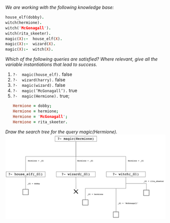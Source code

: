 _We are working with the following knowledge base:_

```prolog
house_elf(dobby).
witch(hermione).
witch('McGonagall').
witch(rita_skeeter).
magic(X):-  house_elf(X).
magic(X):-  wizard(X).
magic(X):-  witch(X).
```

_Which of the following queries are satisfied? Where relevant, give all the variable instantiations that lead to success._

1. `?-  magic(house_elf).` false
2. `?-  wizard(harry).` false
3. `?-  magic(wizard).` false
4. `?-  magic(’McGonagall’).` true
5. `?-  magic(Hermione).` true;
    ```prolog
    Hermione = dobby;
    Hermione = hermione;
    Hermione = 'McGonagall';
    Hermione = rita_skeeter.
    ```
_Draw the search tree for the query magic(Hermione)._
![Search Tree solution](Images/search_tree.png)
